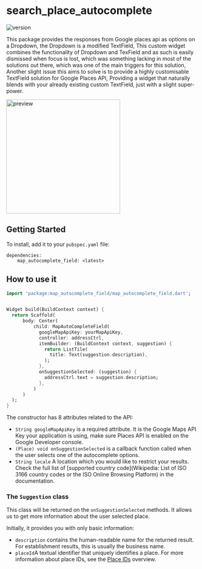 # search_place_autocomplete

![version](https://img.shields.io/badge/version-0.0.1-blue.svg)

This package provides the responses from Google places api as options on a Dropdown, the Dropdown is
a modified TextField, This custom widget combines the functionality of Dropdown and TexField and as
such is easily dismissed when focus is lost, which was something lacking in most of the solutions
out there, which was one of the main triggers for this solution, Another slight issue this aims to
solve is to provide a highly customisable TextField solution for Google Places API, Providing a
widget that naturally blends with your already existing custom TextField, just with a slight
super-power.




 <img src="github-assets/preview.png" alt="preview" width="300"/> 

## Getting Started

To install, add it to your `pubspec.yaml` file:

```
dependencies:
    map_autocomplete_field: <latest>

```


## How to use it


```dart
import 'package:map_autocomplete_field/map_autocomplete_field.dart';
```


```dart

Widget build(BuildContext context) {
  return Scaffold(
      body: Center(
          child: MapAutoCompleteField(
            googleMapApiKey: yourMapApiKey,
            controller: addressCtrl,
            itemBuilder: (BuildContext context, suggestion) {
              return ListTile(
                title: Text(suggestion.description),
              );
            },
            onSuggestionSelected: (suggestion) {
              addressCtrl.text = suggestion.description;
            },
          )
      )
  );
}

```

The constructor has 8 attributes related to the API:

- `String googleMapApiKey` is a required attribute. It is the Google Maps API Key your application is
  using, make sure Places API is enabled on the Google Developer console.
- `(Place) void onSuggestionSelected` is a callback function called when the user selects one of the
  autocomplete options.
- `String locale` A location which you would like to restrict your results. Check
  the full list of [supported  country code](Wikipedia: List of ISO 3166 country codes or the ISO
  Online Browsing Platform) in the documentation.

### The `Suggestion` class

This class will be returned on the `onSuggestionSelected` methods. It allows us to get more
information about the user selected place.

Initially, it provides you with only basic information:

- `description` contains the human-readable name for the returned result. For establishment results,
  this is usually the business name.
- `placeId`A textual identifier that uniquely identifies a place. For more information about place
  IDs, see the [Place IDs](https://developers.google.com/places/web-service/place-id) overview.


